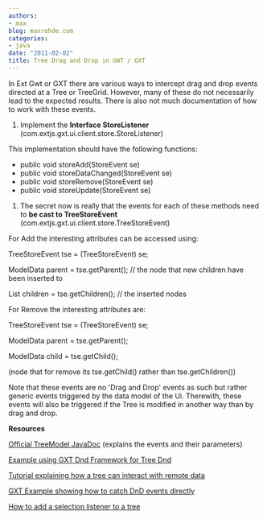 ```yaml
---
authors:
- max
blog: maxrohde.com
categories:
- java
date: "2011-02-02"
title: Tree Drag and Drop in GWT / GXT
---
```


In Ext Gwt or GXT there are various ways to intercept drag and drop events directed at a Tree or TreeGrid. However, many of these do not necessarily lead to the expected results. There is also not much documentation of how to work with these events.

1. Implement the **Interface StoreListener<ModelData>** (com.extjs.gxt.ui.client.store.StoreListener)

This implementation should have the following functions:

- public void storeAdd(StoreEvent<ModelData> se)
- public void storeDataChanged(StoreEvent<ModelData> se)
- public void storeRemove(StoreEvent<ModelData> se)
- public void storeUpdate(StoreEvent<ModelData> se)

1. The secret now is really that the events for each of these methods need to **be cast to TreeStoreEvent** (com.extjs.gxt.ui.client.store.TreeStoreEvent)

For Add the interesting attributes can be accessed using:

TreeStoreEvent<ModelData> tse = (TreeStoreEvent<ModelData>) se;

ModelData parent = tse.getParent(); // the node that new children have been inserted to

List<ModelData> children = tse.getChildren(); // the inserted nodes

For Remove the interesting attributes are:

TreeStoreEvent<ModelData> tse = (TreeStoreEvent<ModelData>) se;

ModelData parent = tse.getParent();

ModelData child = tse.getChild();

(node that for remove its tse.getChild() rather than tse.getChildren())

Note that these events are no 'Drag and Drop' events as such but rather generic events triggered by the data model of the Ui. Therewith, these events will also be triggered if the Tree is modified in another way than by drag and drop.

**Resources**

[Official TreeModel JavaDoc](http://dev.sencha.com/deploy/gxtdocs/com/extjs/gxt/ui/client/data/TreeModel.html) (explains the events and their parameters)

[Example using GXT Dnd Framework for Tree Dnd](http://zawoad.blogspot.com/2010/08/working-with-dnd-framework-of-ext-gwt.html)

[Tutorial explaining how a tree can interact with remote data](http://www.sencha.com/helpcenter/index.jsp?topic=/com.extjs.gxt.help/html/tutorials/remotetreetable.html)

[GXT Example showing how to catch DnD events directly](http://www.sencha.com/examples/explorer.html)

[How to add a selection listener to a tree](http://www.sencha.com/forum/showthread.php?70681-Tree-How-to-add-a-selection-change-event-listener)